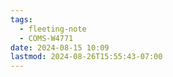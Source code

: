 ```yaml
---
tags:
  - fleeting-note
  - COMS-W4771
date: 2024-08-15 10:09
lastmod: 2024-08-26T15:55:43-07:00
---
```

